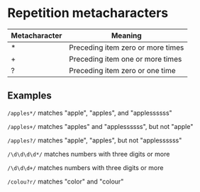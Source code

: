 # Repetition metacharacters

Metacharacter | Meaning
-|-
* | Preceding item zero or more times
+ | Preceding item one or more times
? | Preceding item zero or one time

## Examples

`/apples*/` matches "apple", "apples", and "applessssss"

`/apples+/` matches "apples" and "applessssss", but not "apple"

`/apples?/` matches "apple", "apples", but not "applessssss"

`/\d\d\d\d*/` matches numbers with three digits or more

`/\d\d\d+/` matches numbers with three digits or more

`/colou?r/` matches "color" and "colour"
